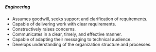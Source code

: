 ##### Engineering
* Assumes goodwill, seeks support and clarification of requirements.
* Capable of delivering work with clear requirements.
* Constructively raises concerns.
* Communicates in a clear, timely, and effective manner.
* Capable of adapting their messaging to technical audience.
* Develops understanding of the organization structure and processes.
